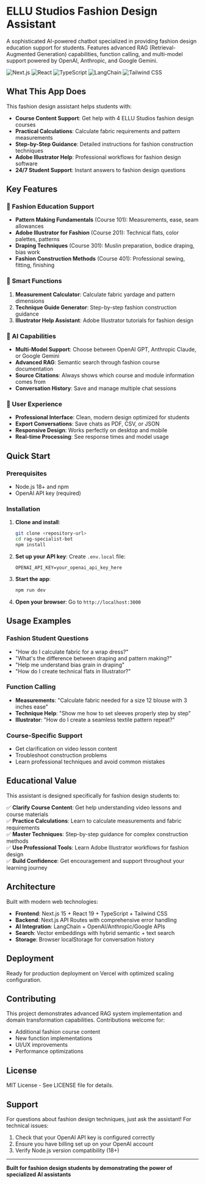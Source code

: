 # ELLU Studios Fashion Design Assistant

A sophisticated AI-powered chatbot specialized in providing fashion design education support for students. Features advanced RAG (Retrieval-Augmented Generation) capabilities, function calling, and multi-model support powered by OpenAI, Anthropic, and Google Gemini.

![Next.js](https://img.shields.io/badge/Next.js-15.4.4-black?logo=next.js)
![React](https://img.shields.io/badge/React-19.1.0-blue?logo=react)
![TypeScript](https://img.shields.io/badge/TypeScript-5.0-blue?logo=typescript)
![LangChain](https://img.shields.io/badge/LangChain-0.3.30-green)
![Tailwind CSS](https://img.shields.io/badge/Tailwind-4.0-38bdf8?logo=tailwind-css)

## What This App Does

This fashion design assistant helps students with:

- **Course Content Support**: Get help with 4 ELLU Studios fashion design courses
- **Practical Calculations**: Calculate fabric requirements and pattern measurements
- **Step-by-Step Guidance**: Detailed instructions for fashion construction techniques  
- **Adobe Illustrator Help**: Professional workflows for fashion design software
- **24/7 Student Support**: Instant answers to fashion design questions

## Key Features

### 🎨 Fashion Education Support
- **Pattern Making Fundamentals** (Course 101): Measurements, ease, seam allowances
- **Adobe Illustrator for Fashion** (Course 201): Technical flats, color palettes, patterns
- **Draping Techniques** (Course 301): Muslin preparation, bodice draping, bias work
- **Fashion Construction Methods** (Course 401): Professional sewing, fitting, finishing

### 🔧 Smart Functions
1. **Measurement Calculator**: Calculate fabric yardage and pattern dimensions
2. **Technique Guide Generator**: Step-by-step fashion construction guidance
3. **Illustrator Help Assistant**: Adobe Illustrator tutorials for fashion design

### 🤖 AI Capabilities
- **Multi-Model Support**: Choose between OpenAI GPT, Anthropic Claude, or Google Gemini
- **Advanced RAG**: Semantic search through fashion course documentation
- **Source Citations**: Always shows which course and module information comes from
- **Conversation History**: Save and manage multiple chat sessions

### 📱 User Experience
- **Professional Interface**: Clean, modern design optimized for students
- **Export Conversations**: Save chats as PDF, CSV, or JSON
- **Responsive Design**: Works perfectly on desktop and mobile
- **Real-time Processing**: See response times and model usage

## Quick Start

### Prerequisites
- Node.js 18+ and npm
- OpenAI API key (required)

### Installation
1. **Clone and install**:
   ```bash
   git clone <repository-url>
   cd rag-specialist-bot
   npm install
   ```

2. **Set up your API key**:
   Create `.env.local` file:
   ```env
   OPENAI_API_KEY=your_openai_api_key_here
   ```

3. **Start the app**:
   ```bash
   npm run dev
   ```

4. **Open your browser**: Go to `http://localhost:3000`

## Usage Examples

### Fashion Student Questions
- "How do I calculate fabric for a wrap dress?"
- "What's the difference between draping and pattern making?"
- "Help me understand bias grain in draping"
- "How do I create technical flats in Illustrator?"

### Function Calling
- **Measurements**: "Calculate fabric needed for a size 12 blouse with 3 inches ease"
- **Technique Help**: "Show me how to set sleeves properly step by step"
- **Illustrator**: "How do I create a seamless textile pattern repeat?"

### Course-Specific Support
- Get clarification on video lesson content
- Troubleshoot construction problems
- Learn professional techniques and avoid common mistakes

## Educational Value

This assistant is designed specifically for fashion design students to:

✅ **Clarify Course Content**: Get help understanding video lessons and course materials  
✅ **Practice Calculations**: Learn to calculate measurements and fabric requirements  
✅ **Master Techniques**: Step-by-step guidance for complex construction methods  
✅ **Use Professional Tools**: Learn Adobe Illustrator workflows for fashion design  
✅ **Build Confidence**: Get encouragement and support throughout your learning journey  

## Architecture

Built with modern web technologies:
- **Frontend**: Next.js 15 + React 19 + TypeScript + Tailwind CSS
- **Backend**: Next.js API Routes with comprehensive error handling
- **AI Integration**: LangChain + OpenAI/Anthropic/Google APIs
- **Search**: Vector embeddings with hybrid semantic + text search
- **Storage**: Browser localStorage for conversation history

## Deployment

Ready for production deployment on Vercel with optimized scaling configuration.

## Contributing

This project demonstrates advanced RAG system implementation and domain transformation capabilities. Contributions welcome for:

- Additional fashion course content
- New function implementations
- UI/UX improvements
- Performance optimizations

## License

MIT License - See LICENSE file for details.

## Support

For questions about fashion design techniques, just ask the assistant! For technical issues:

1. Check that your OpenAI API key is configured correctly
2. Ensure you have billing set up on your OpenAI account
3. Verify Node.js version compatibility (18+)

---

**Built for fashion design students by demonstrating the power of specialized AI assistants**